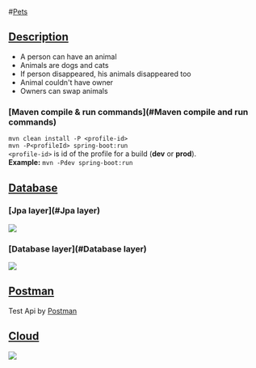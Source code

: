 #[Pets](#Pets)
## [Description](#Description)
* A person can have an animal
* Animals are dogs and cats
* If person disappeared, his animals disappeared too
* Animal couldn't have owner
* Owners can swap animals

### [Maven compile & run commands](#Maven compile and run commands)
```mvn clean install -P <profile-id>```  
```mvn -P<profileId> spring-boot:run```  
`<profile-id>` is id of the profile for a build (**dev** or **prod**).  
**Example:** `mvn -Pdev spring-boot:run`


## [Database](#Database)
### [Jpa layer](#Jpa layer)

![](docs/img/entity.png)

### [Database layer](#Database layer)

![](docs/img/database_diagram.png)

## [Postman](#Postman)
Test Api by [Postman](docs/postman/Pets%20api.postman_collection.json)

## [Cloud](#Cloud)
![](docs/img/ondemand.com.png)


